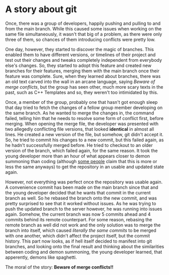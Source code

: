 # A story about git

Once, there was a group of developers, happily pushing and pulling to and from the main branch. While this caused some issues when working on the same file simultaneously, it wasn't that big of a problem, as there were only three of them, so chances of them introducing conflicts were pretty low.

One day, however, they started to discover the magic of branches. This enabled them to have different versions, or timelines of their project and test out their changes and tweaks completely independent from everybody else's changes. So, they started to adopt this feature and created new branches for their features, merging them with the main branch once their feature was complete. Sure, when they learned about branches, there was an old text carved into the wall in an arcane language, saying _Beware of merge conflicts_, but the group has seen other, much more scary texts in the past, such as C++ Templates and so, they weren't too intimidated by this.

Once, a member of the group, probably one that hasn't got enough sleep that day tried to fetch the changes of a fellow group member developing on the same branch. As he wanted to merge the changes in, the command failed, telling him that he needs to resolve some form of conflict first, before merging. When opening the merge file, the developer was presented with two allegedly conflicting file versions, that looked **identical** in almost all lines. He created a new version of the file, but somehow, git didn't accept it. So, he tried to commit his changes to a new commit, but this failed again, as he hadn't successfully merged before. He tried to checkout to an older version of the branch, which failed again, for the same reason. It took the young developer more than an hour of what appears closer to demon summoning than coding (although [some people](https://www.reddit.com/r/ProgrammerHumor/comments/takh8a/really_makes_you_think/) claim that this is more or less the same anyways) to get the repository in an usable and updated state again.

However, not everything was perfect once the repository was usable again. A convenience commit has been made on the main branch since that and the young developer decided that he wants that commit in the current branch as well. So he rebased the branch onto the new commit, and was pretty surprised to see that it worked without issues. As he was trying to push the updated branch to the server however, he was running into issues again. Somehow, the current branch was now 5 commits ahead and 4 commits behind its remote counterpart. For some reason, rebasing the remote branch as well did not work and the only solution was to merge the branch into itself, which caused _literally the same commits_ to be merged with one another, which didn't affect the project itself, but the commit history. This part now looks, as if hell itself decided to manifest into git branches, and looking onto the final result and thinking about the similarities between coding and demon summoning, the young developer learned, that apperently, demons like spaghetti.

The moral of the story: **Beware of merge conflicts!!**

